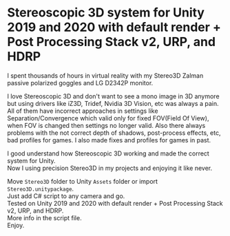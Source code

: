 # Stereoscopic 3D system for Unity 2019 and 2020 with default render + Post Processing Stack v2, URP, and HDRP
I spent thousands of hours in virtual reality with my Stereo3D Zalman passive polarized goggles and LG D2342P monitor.

I love Stereoscopic 3D and don't want to see a mono image in 3D anymore but using drivers like iZ3D, Tridef, Nvidia 3D Vision, etc was always a pain.
All of them have incorrect approaches in settings like Separation/Convergence which valid only for fixed FOV(Field Of View), when FOV is changed then settings no longer valid.
Also there always problems with the not correct depth of shadows, post-process effects, etc, bad profiles for games. I also made fixes and profiles for games in past.

I good understand how Stereoscopic 3D working and made the correct system for Unity.  
Now I using precision Stereo3D in my projects and enjoying it like never.  

Move `Stereo3D` folder to Unity `Assets` folder or import `Stereo3D.unitypackage`.  
Just add C# script to any camera and go.  
Tested on Unity 2019 and 2020 with default render + Post Processing Stack v2, URP, and HDRP.  
More info in the script file.  
Enjoy.
